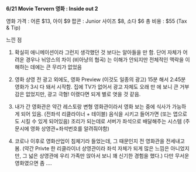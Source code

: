 **6/21 Movie Tervern 영화 : Inside out 2**

영화 가격 : 어른 $13, 아이 $9
팝콘 : Junior 사이즈 $8,  소다 $6
총 비용 : $55 (Tax & Tip)


느낀 점 

1)  확실히 애니메이션이라 그런지 생각했던 것 보다는 알아들을 만 함. 단어 자체가 어려운 경우나 뉘앙스의 차이 (비아냥의 협곡) 는 이해가 안되지만 전체적인 맥락을 이해하는 데에는 큰 무리가 없었음


2) 영화 상영 전 광고 외에도, 영화 Preview (이것도 일종의 광고) 15분 해서 2:45분 영화가 3시 다 돼서 시작함. 집에 TV가 없어서 광고 자체도 오래 만 에 보니 큰 거부감은 없었지만, 광고 극혐! 이랬다면 되게 별로 엿을 것 같음.


3) 내가 간 영화관은 약간 레스토랑 변형 영화관이라서 영화 보는 중에 식사가 가능하게 되어 있음. (전좌석 리클라이너 + 테이블) 음식을 시키고 들어가면 (또는 앱으로도 시킬 수 있게 되어있음) 조리가 되는데로 서버가 좌석으로 배달해주는 시스템 (주문시에 영화 상영관+좌석번호를 알려줘야함)


4) 코로나 이후로 영화산업이 침체기라 들었는데, 그 때문인지 전 영화관을 전세내고 봄. (약간 Privte 한 리클라이너 상영관이라 좌석 자체가 되게 많은 느낌은 아니었지만, 그 넓은 상영관에 우리 가족만 앉아서 보니 꽤 신기한 경험을 했다.) 다만 무서운 영화였으면 좀 .... 









